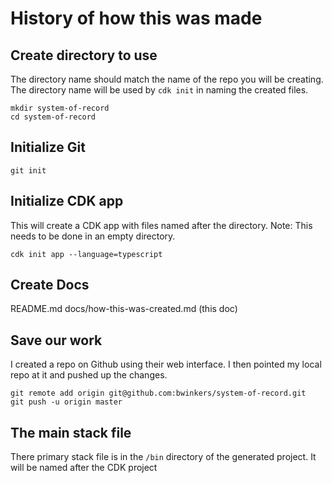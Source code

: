 # History of how this was made

## Create directory to use

The directory name should match the name of the repo you will be creating.
The directory name will be used by `cdk init` in naming  the created files.

```
mkdir system-of-record
cd system-of-record
```

## Initialize Git

```
git init
```

## Initialize CDK app

This will create a CDK app with files named after the directory.
Note: This needs to be done in an empty directory.

```
cdk init app --language=typescript
```

## Create Docs

README.md
docs/how-this-was-created.md (this doc)



## Save our work

I created a repo on Github using their web interface. I then pointed my local repo at it and pushed up the changes.

```
git remote add origin git@github.com:bwinkers/system-of-record.git
git push -u origin master
```

## The main stack file

There primary stack file is in the `/bin` directory of the generated project. It will be named after the CDK project



